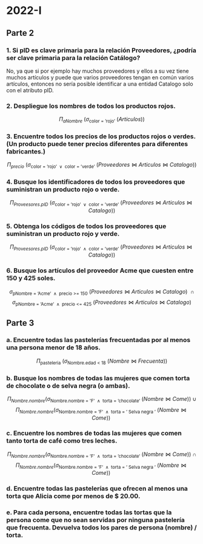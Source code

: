 # 2022-I

## Parte 2

### 1. Si pID es clave primaria para la relación Proveedores, ¿podría ser clave primaria para la relación Catálogo?
No, ya que si por ejemplo hay muchos proveedores y ellos a su vez tiene muchos artículos y puede que varios proveedores tengan en común varios artículos, entonces no sería posible identificar a una entidad Catalogo solo con el atributo pID.



###  2. Despliegue los nombres de todos los productos rojos.
$$ \Pi_{aNombre} \: (\sigma_{\text{color = 'rojo'}} \: (Articulos)) $$


### 3. Encuentre todos los precios de los productos rojos o verdes. (Un producto puede tener precios diferentes para diferentes fabricantes.)

$$ \Pi_{precio} \: (\sigma_{\text{color = 'rojo' } \lor \text{ color = 'verde'}} \: (Proveedores \Join Articulos \Join Catalogo)) $$

### 4. Busque los identificadores de todos los proveedores que suministran un producto rojo o verde.
$$ \Pi_{Proveesores.pID} \: (\sigma_{\text{color = 'rojo' } \lor \text{ color = 'verde'}} \: (Proveedores \Join Articulos \Join Catalogo)) $$
### 5. Obtenga los códigos de todos los proveedores que suministran un producto rojo y verde.
$$ \Pi_{Proveesores.pID} \: (\sigma_{\text{color = 'rojo' } \land \text{ color = 'verde'}} \: (Proveedores \Join Articulos \Join Catalogo)) $$
### 6. Busque los artículos del proveedor Acme que cuesten entre 150 y 425 soles.

$$ \sigma_{\text{pNombre = 'Acme' } \land \text{ precio >= 150}} \: (Proveedores \Join Articulos \Join Catalogo) \: \: \cap $$
$$ \sigma_{\text{pNombre = 'Acme' } \land \text{ precio <= 425}} \: (Proveedores \Join Articulos \Join Catalogo) $$


## Parte 3

### a. Encuentre todas las pastelerías frecuentadas por al menos una persona menor de 18 años.
$$ \Pi_{\text{pasteleria}} \: (\sigma_{\text{Nombre.edad < 18}} \: (Nombre \Join Frecuenta))$$


### b. Busque los nombres de todas las mujeres que comen torta de chocolate o de selva negra (o ambas).

$$  \Pi_{Nombre.nombre} (\sigma_{\text{Nombre.nombre = 'F' } \land \text{ torta = 'chocolate'}} \: (Nombre \Join Come)) \: \cup $$
$$  \Pi_{Nombre.nombre} (\sigma_{\text{Nombre.nombre = 'F' } \land \text{ torta = ' Selva negra '}} \: (Nombre \Join Come)) \:  $$

### c. Encuentre los nombres de todas las mujeres que comen tanto torta de café como tres leches.

$$  \Pi_{Nombre.nombre} (\sigma_{\text{Nombre.nombre = 'F' } \land \text{ torta = 'chocolate'}} \: (Nombre \Join Come)) \: \cap $$
$$  \Pi_{Nombre.nombre} (\sigma_{\text{Nombre.nombre = 'F' } \land \text{ torta = ' Selva negra '}} \: (Nombre \Join Come)) \:  $$

### d. Encuentre todas las pastelerías que ofrecen al menos una torta que Alicia come por menos de $ 20.00.




### e. Para cada persona, encuentre todas las tortas que la persona come que no sean servidas por ninguna pastelería que frecuenta. Devuelva todos los pares de persona (nombre) / torta.

